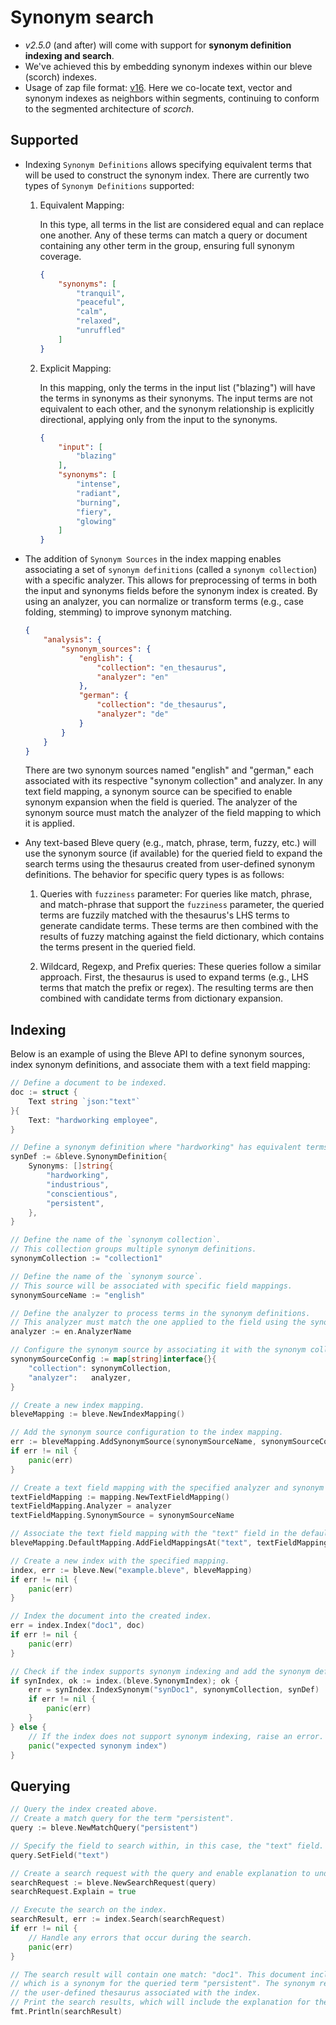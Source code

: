 # Synonym search

* *v2.5.0* (and after) will come with support for **synonym definition indexing and search**.
* We've achieved this by embedding synonym indexes within our bleve (scorch) indexes.
* Usage of zap file format: [v16](https://github.com/blevesearch/zapx/blob/master/zap.md). Here we co-locate text, vector and synonym indexes as neighbors within segments, continuing to conform to the segmented architecture of *scorch*.

## Supported

* Indexing `Synonym Definitions` allows specifying equivalent terms that will be used to construct the synonym index. There are currently two types of `Synonym Definitions` supported:

    1. Equivalent Mapping:

        In this type, all terms in the list are considered equal and can replace one another. Any of these terms can match a query or document containing any other term in the group, ensuring full synonym coverage.

        ```json
        {
            "synonyms": [
                "tranquil",
                "peaceful",
                "calm",
                "relaxed",
                "unruffled"
            ]
        }
        ```

    2. Explicit Mapping:

        In this mapping, only the terms in the input list ("blazing") will have the terms in synonyms as their synonyms. The input terms are not equivalent to each other, and the synonym relationship is explicitly directional, applying only from the input to the synonyms.

        ```json
        {
            "input": [
                "blazing"
            ],
            "synonyms": [
                "intense",
                "radiant",
                "burning",
                "fiery",
                "glowing"
            ]
        }
        ```

* The addition of `Synonym Sources` in the index mapping enables associating a set of `synonym definitions` (called a `synonym collection`) with a specific analyzer. This allows for preprocessing of terms in both the input and synonyms fields before the synonym index is created. By using an analyzer, you can normalize or transform terms (e.g., case folding, stemming) to improve synonym matching.

    ```json
    {
        "analysis": {
            "synonym_sources": {
                "english": {
                    "collection": "en_thesaurus",
                    "analyzer": "en"
                },
                "german": {
                    "collection": "de_thesaurus",
                    "analyzer": "de"
                }
            }
        }
   }
   ```

    There are two synonym sources named "english" and "german," each associated with its respective "synonym collection" and analyzer. In any text field mapping, a synonym source can be specified to enable synonym expansion when the field is queried. The analyzer of the synonym source must match the analyzer of the field mapping to which it is applied.

* Any text-based Bleve query (e.g., match, phrase, term, fuzzy, etc.) will use the synonym source (if available) for the queried field to expand the search terms using the thesaurus created from user-defined synonym definitions. The behavior for specific query types is as follows:

    1. Queries with `fuzziness` parameter: For queries like match, phrase, and match-phrase that support the `fuzziness` parameter, the queried terms are fuzzily matched with the thesaurus's LHS terms to generate candidate terms. These terms are then combined with the results of fuzzy matching against the field dictionary, which contains the terms present in the queried field.

    2. Wildcard, Regexp, and Prefix queries: These queries follow a similar approach. First, the thesaurus is used to expand terms (e.g., LHS terms that match the prefix or regex). The resulting terms are then combined with candidate terms from dictionary expansion.

## Indexing

Below is an example of using the Bleve API to define synonym sources, index synonym definitions, and associate them with a text field mapping:

```go
// Define a document to be indexed.
doc := struct {
    Text string `json:"text"`
}{
    Text: "hardworking employee",
}

// Define a synonym definition where "hardworking" has equivalent terms.
synDef := &bleve.SynonymDefinition{
    Synonyms: []string{
        "hardworking",
        "industrious",
        "conscientious",
        "persistent",
    },
}

// Define the name of the `synonym collection`.
// This collection groups multiple synonym definitions.
synonymCollection := "collection1"

// Define the name of the `synonym source`.
// This source will be associated with specific field mappings.
synonymSourceName := "english"

// Define the analyzer to process terms in the synonym definitions.
// This analyzer must match the one applied to the field using the synonym source.
analyzer := en.AnalyzerName

// Configure the synonym source by associating it with the synonym collection and analyzer.
synonymSourceConfig := map[string]interface{}{
    "collection": synonymCollection,
    "analyzer":   analyzer,
}

// Create a new index mapping.
bleveMapping := bleve.NewIndexMapping()

// Add the synonym source configuration to the index mapping.
err := bleveMapping.AddSynonymSource(synonymSourceName, synonymSourceConfig)
if err != nil {
    panic(err)
}

// Create a text field mapping with the specified analyzer and synonym source.
textFieldMapping := mapping.NewTextFieldMapping()
textFieldMapping.Analyzer = analyzer
textFieldMapping.SynonymSource = synonymSourceName

// Associate the text field mapping with the "text" field in the default document mapping.
bleveMapping.DefaultMapping.AddFieldMappingsAt("text", textFieldMapping)

// Create a new index with the specified mapping.
index, err := bleve.New("example.bleve", bleveMapping)
if err != nil {
    panic(err)
}

// Index the document into the created index.
err = index.Index("doc1", doc)
if err != nil {
    panic(err)
}

// Check if the index supports synonym indexing and add the synonym definition.
if synIndex, ok := index.(bleve.SynonymIndex); ok {
    err = synIndex.IndexSynonym("synDoc1", synonymCollection, synDef)
    if err != nil {
        panic(err)
    }
} else {
    // If the index does not support synonym indexing, raise an error.
    panic("expected synonym index")
}
```

## Querying

```go
// Query the index created above.
// Create a match query for the term "persistent".
query := bleve.NewMatchQuery("persistent")

// Specify the field to search within, in this case, the "text" field.
query.SetField("text")

// Create a search request with the query and enable explanation to understand how results are scored.
searchRequest := bleve.NewSearchRequest(query)
searchRequest.Explain = true

// Execute the search on the index.
searchResult, err := index.Search(searchRequest)
if err != nil {
    // Handle any errors that occur during the search.
    panic(err)
}

// The search result will contain one match: "doc1". This document includes the term "hardworking", 
// which is a synonym for the queried term "persistent". The synonym relationship is based on 
// the user-defined thesaurus associated with the index.
// Print the search results, which will include the explanation for the match.
fmt.Println(searchResult)
```
